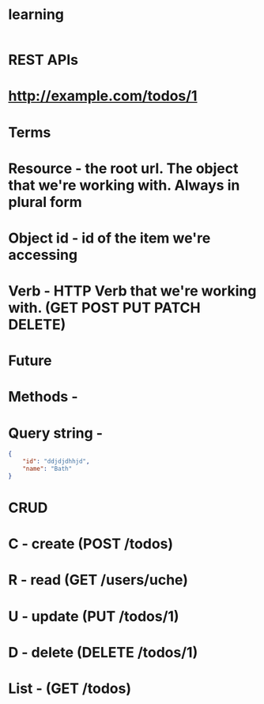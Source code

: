 # learning

```js


```

# REST APIs

# http://example.com/todos/1

# Terms

# Resource - the root url. The object that we're working with. Always in plural form
# Object id - id of the item we're accessing
# Verb - HTTP Verb that we're working with. (GET POST PUT PATCH DELETE)

# Future
# Methods -
# Query string -

```json
{
    "id": "ddjdjdhhjd",
    "name": "Bath"
}
```

# CRUD

# C - create (POST /todos)
# R - read (GET /users/uche)
# U - update (PUT /todos/1)
# D - delete (DELETE /todos/1)

# List - (GET /todos)
